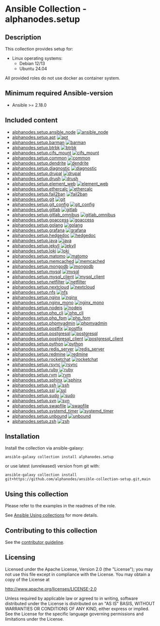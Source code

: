 # Ansible Collection - alphanodes.setup

## Description

This collection provides setup for:

- Linux operating systems:
  - Debian 12/13
  - Ubuntu 24.04

All provided roles do not use docker as container system.

## Minimum required Ansible-version

- Ansible >= 2.18.0

## Included content

- [alphanodes.setup.ansible_node](roles/ansible_node/) [![ansible_node](https://github.com/alphanodes/ansible-collection-setup/actions/workflows/ansible_node.yml/badge.svg)](https://github.com/alphanodes/ansible-collection-setup/actions/workflows/ansible_node.yml)
- [alphanodes.setup.apt](roles/apt/) [![apt](https://github.com/alphanodes/ansible-collection-setup/actions/workflows/apt.yml/badge.svg)](https://github.com/alphanodes/ansible-collection-setup/actions/workflows/apt.yml)
- [alphanodes.setup.barman](roles/barman/) [![barman](https://github.com/alphanodes/ansible-collection-setup/actions/workflows/barman.yml/badge.svg)](https://github.com/alphanodes/ansible-collection-setup/actions/workflows/barman.yml)
- [alphanodes.setup.btrbk](roles/btrbk/) [![btrbk](https://github.com/alphanodes/ansible-collection-setup/actions/workflows/btrbk.yml/badge.svg)](https://github.com/alphanodes/ansible-collection-setup/actions/workflows/btrbk.yml)
- [alphanodes.setup.cifs_mount](roles/cifs_mount/) [![cifs_mount](https://github.com/alphanodes/ansible-collection-setup/actions/workflows/cifs_mount.yml/badge.svg)](https://github.com/alphanodes/ansible-collection-setup/actions/workflows/cifs_mount.yml)
- [alphanodes.setup.common](roles/common/) [![common](https://github.com/alphanodes/ansible-collection-setup/actions/workflows/common.yml/badge.svg)](https://github.com/alphanodes/ansible-collection-setup/actions/workflows/common.yml)
- [alphanodes.setup.dendrite](roles/dendrite/) [![dendrite](https://github.com/alphanodes/ansible-collection-setup/actions/workflows/dendrite.yml/badge.svg)](https://github.com/alphanodes/ansible-collection-setup/actions/workflows/dendrite.yml)
- [alphanodes.setup.diagnostic](roles/diagnostic/) [![diagnostic](https://github.com/alphanodes/ansible-collection-setup/actions/workflows/diagnostic.yml/badge.svg)](https://github.com/alphanodes/ansible-collection-setup/actions/workflows/diagnostic.yml)
- [alphanodes.setup.drupal](roles/drupal/) [![drupal](https://github.com/alphanodes/ansible-collection-setup/actions/workflows/drupal.yml/badge.svg)](https://github.com/alphanodes/ansible-collection-setup/actions/workflows/drupal.yml)
- [alphanodes.setup.drush](roles/drush/) [![drush](https://github.com/alphanodes/ansible-collection-setup/actions/workflows/drush.yml/badge.svg)](https://github.com/alphanodes/ansible-collection-setup/actions/workflows/drush.yml)
- [alphanodes.setup.element_web](roles/element_web/) [![element_web](https://github.com/alphanodes/ansible-collection-setup/actions/workflows/element_web.yml/badge.svg)](https://github.com/alphanodes/ansible-collection-setup/actions/workflows/element_web.yml)
- [alphanodes.setup.ethercalc](roles/ethercalc/) [![ethercalc](https://github.com/alphanodes/ansible-collection-setup/actions/workflows/ethercalc.yml/badge.svg)](https://github.com/alphanodes/ansible-collection-setup/actions/workflows/ethercalc.yml)
- [alphanodes.setup.fail2ban](roles/fail2ban/) [![fail2ban](https://github.com/alphanodes/ansible-collection-setup/actions/workflows/fail2ban.yml/badge.svg)](https://github.com/alphanodes/ansible-collection-setup/actions/workflows/fail2ban.yml)
- [alphanodes.setup.git](roles/git/) [![git](https://github.com/alphanodes/ansible-collection-setup/actions/workflows/git.yml/badge.svg)](https://github.com/alphanodes/ansible-collection-setup/actions/workflows/git.yml)
- [alphanodes.setup.git_config](roles/git_config/) [![git_config](https://github.com/alphanodes/ansible-collection-setup/actions/workflows/git_config.yml/badge.svg)](https://github.com/alphanodes/ansible-collection-setup/actions/workflows/git_config.yml)
- [alphanodes.setup.gitlab](roles/gitlab/) [![gitlab](https://github.com/alphanodes/ansible-collection-setup/actions/workflows/gitlab.yml/badge.svg)](https://github.com/alphanodes/ansible-collection-setup/actions/workflows/gitlab.yml)
- [alphanodes.setup.gitlab_omnibus](roles/gitlab_omnibus/) [![gitlab_omnibus](https://github.com/alphanodes/ansible-collection-setup/actions/workflows/gitlab_omnibus.yml/badge.svg)](https://github.com/alphanodes/ansible-collection-setup/actions/workflows/gitlab_omnibus.yml)
- [alphanodes.setup.goaccess](roles/goaccess/) [![goaccess](https://github.com/alphanodes/ansible-collection-setup/actions/workflows/goaccess.yml/badge.svg)](https://github.com/alphanodes/ansible-collection-setup/actions/workflows/goaccess.yml)
- [alphanodes.setup.golang](roles/golang/) [![golang](https://github.com/alphanodes/ansible-collection-setup/actions/workflows/golang.yml/badge.svg)](https://github.com/alphanodes/ansible-collection-setup/actions/workflows/golang.yml)
- [alphanodes.setup.grafana](roles/grafana/) [![grafana](https://github.com/alphanodes/ansible-collection-setup/actions/workflows/grafana.yml/badge.svg)](https://github.com/alphanodes/ansible-collection-setup/actions/workflows/grafana.yml)
- [alphanodes.setup.hedgedoc](roles/hedgedoc/) [![hedgedoc](https://github.com/alphanodes/ansible-collection-setup/actions/workflows/hedgedoc.yml/badge.svg)](https://github.com/alphanodes/ansible-collection-setup/actions/workflows/hedgedoc.yml)
- [alphanodes.setup.java](roles/java/) [![java](https://github.com/alphanodes/ansible-collection-setup/actions/workflows/java.yml/badge.svg)](https://github.com/alphanodes/ansible-collection-setup/actions/workflows/java.yml)
- [alphanodes.setup.jekyll](roles/jekyll/) [![jekyll](https://github.com/alphanodes/ansible-collection-setup/actions/workflows/jekyll.yml/badge.svg)](https://github.com/alphanodes/ansible-collection-setup/actions/workflows/jekyll.yml)
- [alphanodes.setup.loki](roles/loki/) [![loki](https://github.com/alphanodes/ansible-collection-setup/actions/workflows/loki.yml/badge.svg)](https://github.com/alphanodes/ansible-collection-setup/actions/workflows/loki.yml)
- [alphanodes.setup.matomo](roles/matomo/) [![matomo](https://github.com/alphanodes/ansible-collection-setup/actions/workflows/matomo.yml/badge.svg)](https://github.com/alphanodes/ansible-collection-setup/actions/workflows/matomo.yml)
- [alphanodes.setup.memcached](roles/memcached/) [![memcached](https://github.com/alphanodes/ansible-collection-setup/actions/workflows/memcached.yml/badge.svg)](https://github.com/alphanodes/ansible-collection-setup/actions/workflows/memcached.yml)
- [alphanodes.setup.mongodb](roles/mongodb/) [![mongodb](https://github.com/alphanodes/ansible-collection-setup/actions/workflows/mongodb.yml/badge.svg)](https://github.com/alphanodes/ansible-collection-setup/actions/workflows/mongodb.yml)
- [alphanodes.setup.mysql](roles/mysql/) [![mysql](https://github.com/alphanodes/ansible-collection-setup/actions/workflows/mysql.yml/badge.svg)](https://github.com/alphanodes/ansible-collection-setup/actions/workflows/mysql.yml)
- [alphanodes.setup.mysql_client](roles/mysql_client/) [![mysql_client](https://github.com/alphanodes/ansible-collection-setup/actions/workflows/mysql_client.yml/badge.svg)](https://github.com/alphanodes/ansible-collection-setup/actions/workflows/mysql_client.yml)
- [alphanodes.setup.netfilter](roles/netfilter/) [![netfilter](https://github.com/alphanodes/ansible-collection-setup/actions/workflows/netfilter.yml/badge.svg)](https://github.com/alphanodes/ansible-collection-setup/actions/workflows/netfilter.yml)
- [alphanodes.setup.nextcloud](roles/nextcloud/) [![nextcloud](https://github.com/alphanodes/ansible-collection-setup/actions/workflows/nextcloud.yml/badge.svg)](https://github.com/alphanodes/ansible-collection-setup/actions/workflows/nextcloud.yml)
- [alphanodes.setup.nfs](roles/nfs/) [![nfs](https://github.com/alphanodes/ansible-collection-setup/actions/workflows/nfs.yml/badge.svg)](https://github.com/alphanodes/ansible-collection-setup/actions/workflows/nfs.yml)
- [alphanodes.setup.nginx](roles/nginx/) [![nginx](https://github.com/alphanodes/ansible-collection-setup/actions/workflows/nginx.yml/badge.svg)](https://github.com/alphanodes/ansible-collection-setup/actions/workflows/nginx.yml)
- [alphanodes.setup.nginx_mono](roles/nginx_mono/) [![nginx_mono](https://github.com/alphanodes/ansible-collection-setup/actions/workflows/nginx_mono.yml/badge.svg)](https://github.com/alphanodes/ansible-collection-setup/actions/workflows/nginx_mono.yml)
- [alphanodes.setup.nodejs](roles/nodejs/) [![nodejs](https://github.com/alphanodes/ansible-collection-setup/actions/workflows/nodejs.yml/badge.svg)](https://github.com/alphanodes/ansible-collection-setup/actions/workflows/nodejs.yml)
- [alphanodes.setup.php_cli](roles/php_cli/) [![php_cli](https://github.com/alphanodes/ansible-collection-setup/actions/workflows/php_cli.yml/badge.svg)](https://github.com/alphanodes/ansible-collection-setup/actions/workflows/php_cli.yml)
- [alphanodes.setup.php_fpm](roles/php_fpm/) [![php_fpm](https://github.com/alphanodes/ansible-collection-setup/actions/workflows/php_fpm.yml/badge.svg)](https://github.com/alphanodes/ansible-collection-setup/actions/workflows/php_fpm.yml)
- [alphanodes.setup.phpmyadmin](roles/phpmyadmin/) [![phpmyadmin](https://github.com/alphanodes/ansible-collection-setup/actions/workflows/phpmyadmin.yml/badge.svg)](https://github.com/alphanodes/ansible-collection-setup/actions/workflows/phpmyadmin.yml)
- [alphanodes.setup.postfix](roles/postfix/) [![postfix](https://github.com/alphanodes/ansible-collection-setup/actions/workflows/postfix.yml/badge.svg)](https://github.com/alphanodes/ansible-collection-setup/actions/workflows/postfix.yml)
- [alphanodes.setup.postgresql](roles/postgresql/) [![postgresql](https://github.com/alphanodes/ansible-collection-setup/actions/workflows/postgresql.yml/badge.svg)](https://github.com/alphanodes/ansible-collection-setup/actions/workflows/postgresql.yml)
- [alphanodes.setup.postgresql_client](roles/postgresql_client/) [![postgresql_client](https://github.com/alphanodes/ansible-collection-setup/actions/workflows/postgresql_client.yml/badge.svg)](https://github.com/alphanodes/ansible-collection-setup/actions/workflows/postgresql_client.yml)
- [alphanodes.setup.python](roles/python/) [![python](https://github.com/alphanodes/ansible-collection-setup/actions/workflows/python.yml/badge.svg)](https://github.com/alphanodes/ansible-collection-setup/actions/workflows/python.yml)
- [alphanodes.setup.redis_server](roles/redis_server/) [![redis_server](https://github.com/alphanodes/ansible-collection-setup/actions/workflows/redis_server.yml/badge.svg)](https://github.com/alphanodes/ansible-collection-setup/actions/workflows/redis_server.yml)
- [alphanodes.setup.redmine](roles/redmine/) [![redmine](https://github.com/alphanodes/ansible-collection-setup/actions/workflows/redmine.yml/badge.svg)](https://github.com/alphanodes/ansible-collection-setup/actions/workflows/redmine.yml)
- [alphanodes.setup.rocketchat](roles/rocketchat/) [![rocketchat](https://github.com/alphanodes/ansible-collection-setup/actions/workflows/rocketchat.yml/badge.svg)](https://github.com/alphanodes/ansible-collection-setup/actions/workflows/rocketchat.yml)
- [alphanodes.setup.rsync](roles/rsync/) [![rsync](https://github.com/alphanodes/ansible-collection-setup/actions/workflows/rsync.yml/badge.svg)](https://github.com/alphanodes/ansible-collection-setup/actions/workflows/rsync.yml)
- [alphanodes.setup.ruby](roles/ruby/) [![ruby](https://github.com/alphanodes/ansible-collection-setup/actions/workflows/ruby.yml/badge.svg)](https://github.com/alphanodes/ansible-collection-setup/actions/workflows/ruby.yml)
- [alphanodes.setup.rvm](roles/rvm/) [![rvm](https://github.com/alphanodes/ansible-collection-setup/actions/workflows/rvm.yml/badge.svg)](https://github.com/alphanodes/ansible-collection-setup/actions/workflows/rvm.yml)
- [alphanodes.setup.sphinx](roles/sphinx/) [![sphinx](https://github.com/alphanodes/ansible-collection-setup/actions/workflows/sphinx.yml/badge.svg)](https://github.com/alphanodes/ansible-collection-setup/actions/workflows/sphinx.yml)
- [alphanodes.setup.ssh](roles/ssh/) [![ssh](https://github.com/alphanodes/ansible-collection-setup/actions/workflows/ssh.yml/badge.svg)](https://github.com/alphanodes/ansible-collection-setup/actions/workflows/ssh.yml)
- [alphanodes.setup.ssl](roles/ssl/) [![ssl](https://github.com/alphanodes/ansible-collection-setup/actions/workflows/ssl.yml/badge.svg)](https://github.com/alphanodes/ansible-collection-setup/actions/workflows/ssl.yml)
- [alphanodes.setup.sudo](roles/sudo/) [![sudo](https://github.com/alphanodes/ansible-collection-setup/actions/workflows/sudo.yml/badge.svg)](https://github.com/alphanodes/ansible-collection-setup/actions/workflows/sudo.yml)
- [alphanodes.setup.svn](roles/svn/) [![svn](https://github.com/alphanodes/ansible-collection-setup/actions/workflows/svn.yml/badge.svg)](https://github.com/alphanodes/ansible-collection-setup/actions/workflows/svn.yml)
- [alphanodes.setup.swapfile](roles/swapfile/) [![swapfile](https://github.com/alphanodes/ansible-collection-setup/actions/workflows/swapfile.yml/badge.svg)](https://github.com/alphanodes/ansible-collection-setup/actions/workflows/swapfile.yml)
- [alphanodes.setup.systemd_timer](roles/systemd_timer/) [![systemd_timer](https://github.com/alphanodes/ansible-collection-setup/actions/workflows/systemd_timer.yml/badge.svg)](https://github.com/alphanodes/ansible-collection-setup/actions/workflows/systemd_timer.yml)
- [alphanodes.setup.unbound](roles/unbound/) [![unbound](https://github.com/alphanodes/ansible-collection-setup/actions/workflows/unbound.yml/badge.svg)](https://github.com/alphanodes/ansible-collection-setup/actions/workflows/unbound.yml)
- [alphanodes.setup.zsh](roles/zsh/) [![zsh](https://github.com/alphanodes/ansible-collection-setup/actions/workflows/zsh.yml/badge.svg)](https://github.com/alphanodes/ansible-collection-setup/actions/workflows/zsh.yml)

## Installation

Install the collection via ansible-galaxy:

`ansible-galaxy collection install alphanodes.setup`

or use latest (unreleased) version from git with:

`ansible-galaxy collection install git+https://github.com/alphanodes/ansible-collection-setup.git,main`

## Using this collection

Please refer to the examples in the readmes of the role.

See [Ansible Using collections](https://docs.ansible.com/ansible/latest/user_guide/collections_using.html) for more details.

## Contributing to this collection

See the [contributor guideline](CONTRIBUTING.md).

## Licensing

Licensed under the Apache License, Version 2.0 (the "License"); you may not use this file except in compliance with the License. You may obtain a copy of the License at

<http://www.apache.org/licenses/LICENSE-2.0>

Unless required by applicable law or agreed to in writing, software distributed under the License is distributed on an "AS IS" BASIS, WITHOUT WARRANTIES OR CONDITIONS OF ANY KIND, either express or implied. See the License for the specific language governing permissions and limitations under the License.
